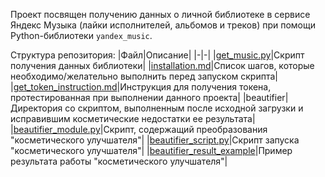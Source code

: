 Проект посвящен получению данных о личной библиотеке в сервисе Яндекс Музыка (лайки исполнителей, альбомов и треков) при помощи Python-библиотеки `yandex_music`.

Структура репозитория:
|Файл|Описание|
|-|-|
|[get_music.py](get_music.py)|Скрипт получения данных библиотеки|
|[installation.md](installation.md)|Список шагов, которые необходимо/желательно выполнить перед запуском скрипта|
|[get_token_instruction.md](get_token_instruction.md)|Инструкция для получения токена, протестированная при выполнении данного проекта|
|beautifier|Директория со скриптом, выполненным после исходной загрузки и исправившим косметические недостатки ее результата|
|[beautifier_module.py](beautifier/beautifier_module.py)|Скрипт, содержащий преобразования "косметического улучшателя"|
|[beautifier_script.py](beautifier/beautifier_script.py)|Скрипт запуска "косметического улучшателя"|
|[beautifier_result_example](beautifier/beautifier_result_example/)|Пример результата работы "косметического улучшателя"|